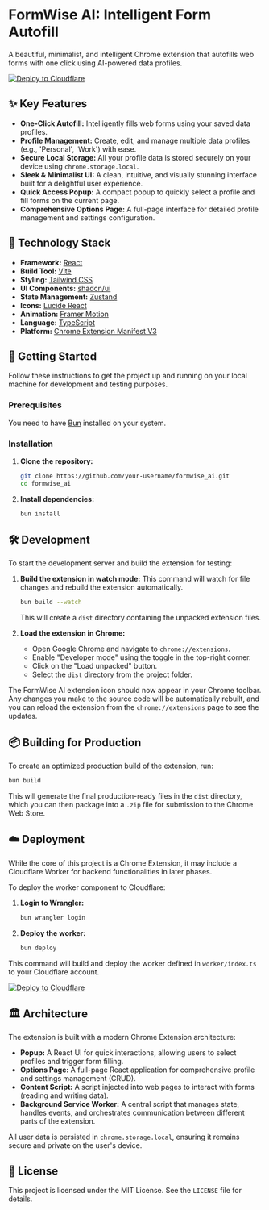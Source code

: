# FormWise AI: Intelligent Form Autofill

A beautiful, minimalist, and intelligent Chrome extension that autofills web forms with one click using AI-powered data profiles.

[![Deploy to Cloudflare](https://deploy.workers.cloudflare.com/button)](https://deploy.workers.cloudflare.com/?url=https://github.com/geo2arc/FormWise)

## ✨ Key Features

-   **One-Click Autofill:** Intelligently fills web forms using your saved data profiles.
-   **Profile Management:** Create, edit, and manage multiple data profiles (e.g., 'Personal', 'Work') with ease.
-   **Secure Local Storage:** All your profile data is stored securely on your device using `chrome.storage.local`.
-   **Sleek & Minimalist UI:** A clean, intuitive, and visually stunning interface built for a delightful user experience.
-   **Quick Access Popup:** A compact popup to quickly select a profile and fill forms on the current page.
-   **Comprehensive Options Page:** A full-page interface for detailed profile management and settings configuration.

## 🚀 Technology Stack

-   **Framework:** [React](https://react.dev/)
-   **Build Tool:** [Vite](https://vitejs.dev/)
-   **Styling:** [Tailwind CSS](https://tailwindcss.com/)
-   **UI Components:** [shadcn/ui](https://ui.shadcn.com/)
-   **State Management:** [Zustand](https://zustand-demo.pmnd.rs/)
-   **Icons:** [Lucide React](https://lucide.dev/)
-   **Animation:** [Framer Motion](https://www.framer.com/motion/)
-   **Language:** [TypeScript](https://www.typescriptlang.org/)
-   **Platform:** [Chrome Extension Manifest V3](https://developer.chrome.com/docs/extensions/mv3/)

## 🔧 Getting Started

Follow these instructions to get the project up and running on your local machine for development and testing purposes.

### Prerequisites

You need to have [Bun](https://bun.sh/) installed on your system.

### Installation

1.  **Clone the repository:**
    ```bash
    git clone https://github.com/your-username/formwise_ai.git
    cd formwise_ai
    ```

2.  **Install dependencies:**
    ```bash
    bun install
    ```

## 🛠️ Development

To start the development server and build the extension for testing:

1.  **Build the extension in watch mode:**
    This command will watch for file changes and rebuild the extension automatically.
    ```bash
    bun build --watch
    ```
    This will create a `dist` directory containing the unpacked extension files.

2.  **Load the extension in Chrome:**
    -   Open Google Chrome and navigate to `chrome://extensions`.
    -   Enable "Developer mode" using the toggle in the top-right corner.
    -   Click on the "Load unpacked" button.
    -   Select the `dist` directory from the project folder.

The FormWise AI extension icon should now appear in your Chrome toolbar. Any changes you make to the source code will be automatically rebuilt, and you can reload the extension from the `chrome://extensions` page to see the updates.

## 📦 Building for Production

To create an optimized production build of the extension, run:

```bash
bun build
```

This will generate the final production-ready files in the `dist` directory, which you can then package into a `.zip` file for submission to the Chrome Web Store.

## ☁️ Deployment

While the core of this project is a Chrome Extension, it may include a Cloudflare Worker for backend functionalities in later phases.

To deploy the worker component to Cloudflare:

1.  **Login to Wrangler:**
    ```bash
    bun wrangler login
    ```

2.  **Deploy the worker:**
    ```bash
    bun deploy
    ```

This command will build and deploy the worker defined in `worker/index.ts` to your Cloudflare account.

[![Deploy to Cloudflare](https://deploy.workers.cloudflare.com/button)](https://deploy.workers.cloudflare.com/?url=https://github.com/geo2arc/FormWise)

## 🏛️ Architecture

The extension is built with a modern Chrome Extension architecture:

-   **Popup:** A React UI for quick interactions, allowing users to select profiles and trigger form filling.
-   **Options Page:** A full-page React application for comprehensive profile and settings management (CRUD).
-   **Content Script:** A script injected into web pages to interact with forms (reading and writing data).
-   **Background Service Worker:** A central script that manages state, handles events, and orchestrates communication between different parts of the extension.

All user data is persisted in `chrome.storage.local`, ensuring it remains secure and private on the user's device.

## 📄 License

This project is licensed under the MIT License. See the `LICENSE` file for details.